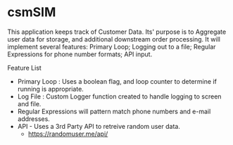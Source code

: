 # csmSIM

This application keeps track of Customer Data. Its' purpose is to Aggregate user data for storage, and additional downstream order processing.
It will implement several features: Primary Loop; Logging out to a file; Regular Expressions for phone number formats; API input.

Feature List
* Primary Loop : Uses a boolean flag, and loop counter to determine if running is appropriate. 
* Log File : Custom Logger function created to handle logging to screen and file.
* Regular Expressions will pattern match phone numbers and e-mail addresses. 
* API - Uses a 3rd Party API to retreive random user data.
  * https://randomuser.me/api/
